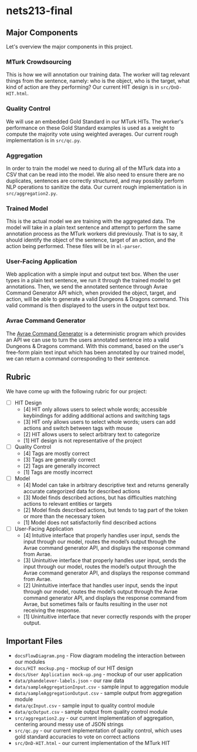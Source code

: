 # nets213-final

## Major Components

Let's overview the major components in this project.

### MTurk Crowdsourcing

This is how we will annotation our training data. The worker will tag relevant
things from the sentence, namely: who is the object, who is the target, what
kind of action are they performing? Our current HIT design is in
`src/DnD-HIT.html`.

### Quality Control

We will use an embedded Gold Standard in our MTurk HITs. The worker's
performance on these Gold Standard examples is used as a weight to compute the
majority vote using weighted averages. Our current rough implementation is in
`src/qc.py`.

### Aggregation

In order to train the model we need to during all of the MTurk data into a CSV
that can be read into the model. We also need to ensure there are no duplicates,
sentences are correctly structured, and may possibly perform NLP operations to
sanitize the data. Our current rough implementation is in `src/aggregation2.py`.

### Trained Model

This is the actual model we are training with the aggregated data. The model
will take in a plain text sentence and attempt to perform the same annotation
process as the MTurk workers did previously. That is to say, it should identify
the object of the sentence, target of an action, and the action being performed.
These files will be in `ml-parser`.

### User-Facing Application

Web application with a simple input and output text box. When the user types in
a plain text sentence, we run it through the trained model to get annotations.
Then, we send the annotated sentence through Avrae Command Generator API which,
when provided the object, target, and action, will be able to generate a valid
Dungeons & Dragons command. This valid command is then displayed to the users in
the output text box.

### Avrae Command Generator

The [Avrae Command Generator](https://avrae.io/) is a deterministic program
which provides an API we can use to turn the users annotated sentence into a
valid Dungeons & Dragons command. With this command, based on the user's
free-form plain text input which has been annotated by our trained model, we can
return a command corresponding to their sentence.

## Rubric

We have come up with the following rubric for our project:

- [ ] HIT Design
  - [4] HIT only allows users to select whole words; accessible keybindings for
    adding additional actions and switching tags
  - [3] HIT only allows users to select whole words; users can add actions and
    switch between tags with mouse
  - [2] HIT allows users to select arbitrary text to categorize
  - [1] HIT design is not representative of the project
- [ ] Quality Control
  - [4] Tags are mostly correct
  - [3] Tags are generally correct
  - [2] Tags are generally incorrect
  - [1] Tags are mostly incorrect
- [ ] Model
  - [4] Model can take in arbitrary descriptive text and returns generally
    accurate categorized data for described actions
  - [3] Model finds described actions, but has difficulties matching actions to
    relevant entities or targets
  - [2] Model finds described actions, but tends to tag part of the token or
    more than the necessary token
  - [1] Model does not satisfactorily find described actions
- [ ] User-Facing Application
  - [4] Intuitive interface that properly handles user input, sends the input
    through our model, routes the model’s output through the Avrae command
    generator API, and displays the response command from Avrae.
  - [3] Unintuitive interface that properly handles user input, sends the input
    through our model, routes the model’s output through the Avrae command
    generator API, and displays the response command from Avrae.
  - [2] Unintuitive interface that handles user input, sends the input through
    our model, routes the model’s output through the Avrae command generator
    API, and displays the response command from Avrae, but sometimes fails or
    faults resulting in the user not receiving the response.
  - [1] Unintuitive interface that never correctly responds with the proper
    output.

## Important Files

- `docsFlowDiagram.png` - Flow diagram modeling the interaction between our
  modules
- `docs/HIT mockup.png` - mockup of our HIT design
- `docs/User Application mock-up.png` - mockup of our user application
- `data/phandelever-labels.json` - our raw data
- `data/sampleAggregationInput.csv` - sample input to aggregation module
- `data/sampleAggregationOutput.csv` - sample output from aggregation module
- `data/qcInput.csv` - sample input to quality control module
- `data/qcOutput.csv` - sample output from quality control module
- `src/aggregation2.py` - our current implementation of aggregation, centering
  around messy use of JSON strings
- `src/qc.py` - our current implementation of quality control, which uses gold
  standard accuracies to vote on correct actions
- `src/DnD-HIT.html` - our current implementation of the MTurk HIT
